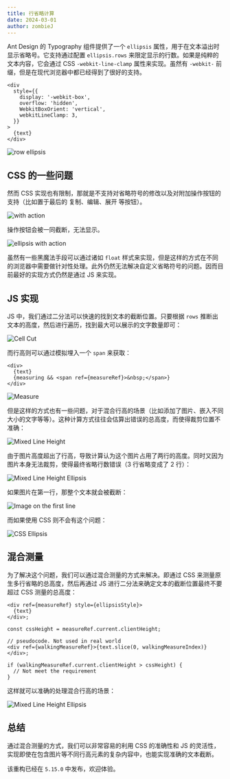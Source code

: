 ```yaml
---
title: 行省略计算
date: 2024-03-01
author: zombieJ
---
```


Ant Design 的 Typography 组件提供了一个 `ellipsis` 属性，用于在文本溢出时显示省略号。它支持通过配置 `ellipsis.rows` 来限定显示的行数。如果是纯粹的文本内容，它会通过 CSS `-webkit-line-clamp` 属性来实现。虽然有 `-webkit-` 前缀，但是在现代浏览器中都已经得到了很好的支持。

```tsx
<div
  style={{
    display: '-webkit-box',
    overflow: 'hidden',
    WebkitBoxOrient: 'vertical',
    webkitLineClamp: 3,
  }}
>
  {text}
</div>
```

![row ellipsis](https://mdn.alipayobjects.com/huamei_7uahnr/afts/img/A*7tAJRZNqEnwAAAAAAAAAAAAADrJ8AQ/original)

## CSS 的一些问题

然而 CSS 实现也有限制，那就是不支持对省略符号的修改以及对附加操作按钮的支持（比如置于最后的 复制、编辑、展开 等按钮）。

![with action](https://mdn.alipayobjects.com/huamei_7uahnr/afts/img/A*ZdC2QI1zZSUAAAAAAAAAAAAADrJ8AQ/original)

操作按钮会被一同截断，无法显示。

![ellipsis with action](https://mdn.alipayobjects.com/huamei_7uahnr/afts/img/A*B5qwQpqabcIAAAAAAAAAAAAADrJ8AQ/original)

虽然有一些黑魔法手段可以通过诸如 `float` 样式来实现，但是这样的方式在不同的浏览器中需要做针对性处理。此外仍然无法解决自定义省略符号的问题。因而目前最好的实现方式仍然是通过 JS 来实现。

## JS 实现

JS 中，我们通过二分法可以快速的找到文本的截断位置。只要根据 `rows` 推断出文本的高度，然后进行遍历，找到最大可以展示的文字数量即可：

![Cell Cut](https://mdn.alipayobjects.com/huamei_7uahnr/afts/img/A*5YEYSaToC3YAAAAAAAAAAAAADrJ8AQ/original)

而行高则可以通过模拟埋入一个 `span` 来获取：

```tsx
<div>
  {text}
  {measuring && <span ref={measureRef}>&nbsp;</span>}
</div>
```

![Measure](https://mdn.alipayobjects.com/huamei_7uahnr/afts/img/A*JR2ZTqbI1FYAAAAAAAAAAAAADrJ8AQ/original)

但是这样的方式也有一些问题，对于混合行高的场景（比如添加了图片、嵌入不同大小的文字等等）。这种计算方式往往会估算出错误的总高度，而使得裁剪位置不准确：

![Mixed Line Height](https://mdn.alipayobjects.com/huamei_7uahnr/afts/img/A*JWqWT6__CnsAAAAAAAAAAAAADrJ8AQ/original)

由于图片高度超出了行高，导致计算认为这个图片占用了两行的高度。同时又因为图片本身无法裁剪，使得最终省略行数错误（3 行省略变成了 2 行）：

![Mixed Line Height Ellipsis](https://mdn.alipayobjects.com/huamei_7uahnr/afts/img/A*tysQSpDKnFsAAAAAAAAAAAAADrJ8AQ/original)

如果图片在第一行，那整个文本就会被截断：

![Image on the first line](https://mdn.alipayobjects.com/huamei_7uahnr/afts/img/A*SjPKRKx_j8UAAAAAAAAAAAAADrJ8AQ/original)

而如果使用 CSS 则不会有这个问题：

![CSS Ellipsis](https://mdn.alipayobjects.com/huamei_7uahnr/afts/img/A*59FqR6h5K5UAAAAAAAAAAAAADrJ8AQ/original)

## 混合测量

为了解决这个问题，我们可以通过混合测量的方式来解决。即通过 CSS 来测量原生多行省略的总高度，然后再通过 JS 进行二分法来确定文本的截断位置最终不要超过 CSS 测量的总高度：

```tsx
<div ref={measureRef} style={ellipsisStyle}>
  {text}
</div>;

const cssHeight = measureRef.current.clientHeight;
```

```tsx
// pseudocode. Not used in real world
<div ref={walkingMeasureRef}>{text.slice(0, walkingMeasureIndex)}</div>;

if (walkingMeasureRef.current.clientHeight > cssHeight) {
  // Not meet the requirement
}
```

这样就可以准确的处理混合行高的场景：

![Mixed Line Height Ellipsis](https://mdn.alipayobjects.com/huamei_7uahnr/afts/img/A*IMv0ToSovTwAAAAAAAAAAAAADrJ8AQ/original)

## 总结

通过混合测量的方式，我们可以非常容易的利用 CSS 的准确性和 JS 的灵活性，实现即使在包含图片等不同行高元素的复杂内容中，也能实现准确的文本截断。

该重构已经在 `5.15.0` 中发布，欢迎体验。
